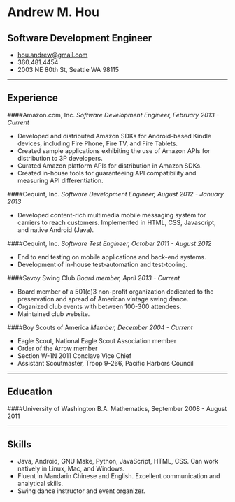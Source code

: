 # Andrew M. Hou
## Software Development Engineer

* hou.andrew@gmail.com
* 360.481.4454
* 2003 NE 80th St, Seattle WA 98115

---

## Experience

####Amazon.com, Inc.
*Software Development Engineer, February 2013 - Current*

* Developed and distributed Amazon SDKs for Android-based Kindle devices, including Fire Phone, Fire TV, and Fire Tablets.
* Created sample applications exhibiting the use of Amazon APIs for distribution to 3P developers.
* Curated Amazon platform APIs for distribution in Amazon SDKs.
* Created in-house tools for guaranteeing API compatibility and measuring API differentiation.

####Cequint, Inc.
*Software Development Engineer, August 2012 - January 2013*

* Developed content-rich multimedia mobile messaging system for carriers to reach customers. Implemented in HTML, CSS, Javascript, and native Android (Java).

####Cequint, Inc.
*Software Test Engineer, October 2011 - August 2012*

* End to end testing on mobile applications and back-end systems.
* Development of in-house test-automation and test-tooling.

####Savoy Swing Club
*Board member, April 2013 - Current*

* Board member of a 501(c)3 non-profit organization dedicated to the preservation and spread of American vintage swing dance.
* Organized club events with between 100-300 attendees.
* Maintained club website.

####Boy Scouts of America
*Member, December 2004 - Current*

* Eagle Scout, National Eagle Scout Association member
* Order of the Arrow member
* Section W-1N 2011 Conclave Vice Chief
* Assistant Scoutmaster, Troop 9-266, Pacific Harbors Council

---------

## Education

####University of Washington
B.A. Mathematics, September 2008 - August 2011

---------

## Skills

* Java, Android, GNU Make, Python, JavaScript, HTML, CSS. Can work natively in Linux, Mac, and Windows.
* Fluent in Mandarin Chinese and English. Excellent communication and analytical skills.
* Swing dance instructor and event organizer.
